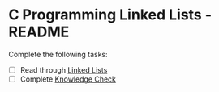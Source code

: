 # C Programming Linked Lists - README
Complete the following tasks:
- [ ] Read through [Linked Lists](linked_lists.md)
- [ ] Complete [Knowledge Check](knowledge_check.md)